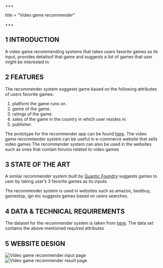 +++

title = "Video game recommender"

+++
## **1 INTRODUCTION**
A video game recommending systems that takes users favorite games as its input, provides detailsof that game and suggests a list of games that user might be interested in.


## **2 FEATURES**
The recommender system suggests game based on the following attributes of users favorite games:

  1. platform the game runs on.
  2. genre of the game.
  3. ratings of the game.
  4. sales of the game in the country in which user resides in.
  5. publisher.
  
The prototype for the recommender app can be found [here](https://marvelapp.com/6bh58h5).
The video game recommender system can be useful in e-commerce website that sells video games
The recommender system can also be used in the websites such as ones that contain forums related
to video games

## **3 STATE OF THE ART**
A similar recommender system built by [Quantic Foundry](https://apps.quanticfoundry.com/recommendations/gamerprofile/videogame/) suggests games to user by taking user’s 3 favorite games as its inputs.

The recommender system is used in websites such as amazon, bestbuy, gamestop, ign etc
suggests games based on users searches.

## **4 DATA & TECHNICAL REQUIREMENTS**
The dataset for the recommender system is taken from [here](http://jmcauley.ucsd.edu/data/amazon/links.html). The data set contains the above mentioned
required attributes


## **5 WEBSITE DESIGN**
![Video game recommender input page](/img/recommender_input.png)
![Video game recommender result page](/img/recommender_result.png)




